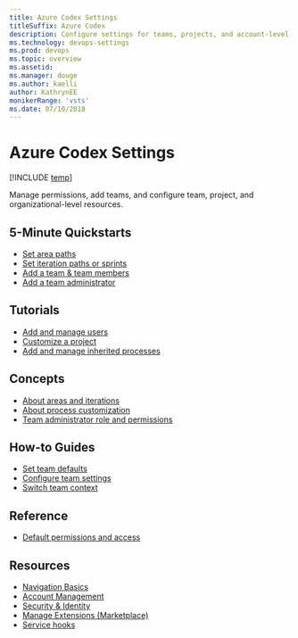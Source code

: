 ```yaml
---
title: Azure Codex Settings
titleSuffix: Azure Codex
description: Configure settings for teams, projects, and account-level objects
ms.technology: devops-settings
ms.prod: devops
ms.topic: overview
ms.assetid: 
ms.manager: douge
ms.author: kaelli
author: KathrynEE
monikerRange: 'vsts'
ms.date: 07/10/2018
---
```


# Azure Codex Settings 

[!INCLUDE [temp](../_shared/version-vsts-tfs-all-versions.md)] 

Manage permissions, add teams, and configure team, project, and organizational-level resources. 

## 5-Minute Quickstarts    
- [Set area paths](set-area-paths.md)
- [Set iteration paths or sprints](set-iteration-paths-sprints.md) 
- [Add a team & team members](../work/scale/multiple-teams.md?toc=/vsts/settings/toc.json&bc=/vsts/settings/breadcrumb/toc.json)  
- [Add a team administrator](../work/scale/add-team-administrator.md?toc=/vsts/settings/toc.json&bc=/vsts/settings/breadcrumb/toc.json) 


## Tutorials

- [Add and manage users](../accounts/add-account-users-from-user-hub.md?toc=/vsts/settings/toc.json&bc=/vsts/settings/breadcrumb/toc.json)  
- [Customize a project](./work/customize-process.md) 
- [Add and manage inherited processes](./work/manage-process.md) 

## Concepts 

- [About areas and iterations](about-areas-iterations.md)  
- [About process customization](./work/inheritance-process-model.md)        
- [Team administrator role and permissions](../work/scale/team-administrator-permissions.md?toc=/vsts/settings/toc.json&bc=/vsts/settings/breadcrumb/toc.json)

## How-to Guides
- [Set team defaults](../work/scale/set-team-defaults.md?toc=/vsts/settings/toc.json&bc=/vsts/settings/breadcrumb/toc.json)    
- [Configure team settings](../work/scale/manage-team-assets.md?toc=/vsts/settings/toc.json&bc=/vsts/settings/breadcrumb/toc.json)   
- [Switch team context](switch-team-context.md)


## Reference
- [Default permissions and access](../security/permissions-access.md?toc=/vsts/settings/toc.json&bc=/vsts/settings/breadcrumb/toc.json)    


## Resources 
- [Navigation Basics](../user-guide/work-web-portal.md) 
- [Account Management](../accounts/index.md) 
- [Security & Identity](../security/index.md) 
- [Manage Extensions (Marketplace)](../marketplace/index.md) 
- [Service hooks](../service-hooks/index.md) 
 